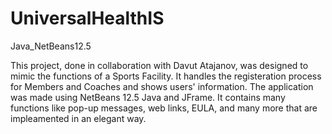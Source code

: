 # UniversalHealthIS
Java_NetBeans12.5

This project, done in collaboration with Davut Atajanov, was designed to mimic the functions of a Sports Facility. It handles the registeration process for Members and Coaches and shows users' information. The application was made using NetBeans 12.5 Java and JFrame. It contains many functions like pop-up messages, web links, EULA, and many more that are impleamented in an elegant way.
